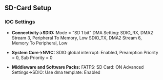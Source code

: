 



## SD-Card Setup
### IOC Settings
- **Connectivity->SDIO:**
  Mode = "SD 1 bit"
  DMA Setting:
  SDIO_RX, DMA2 Stream 3, Peripheral To Memory, Low
  SDIO_TX, DMA2 Stream 6, Memory To Peripheral, Low

- **System Core->NVIC:**
  SDIO global interrupt: Enabled, Preamption Priority = 0, Sub Priority = 0

- **Middleware and Software Packs:**
  FATFS:
  SD Card: ON
  Advanced Settings->SDIO:
  Use dma template: Enabled